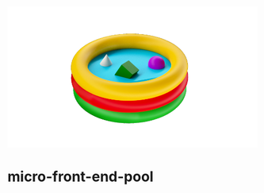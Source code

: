 ![Alt text](./MFP-LOGO-3d-lighter-perfect-angle-sun-transparent.png?raw=true "Logo")

# micro-front-end-pool
